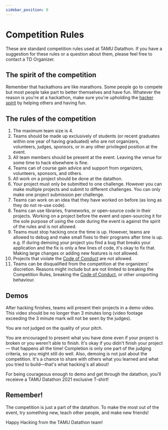 ```yaml
---
sidebar_position: 0
---
```


# Competition Rules

These are standard competition rules used at TAMU Datathon. If you have a suggestion for these rules or a question about them, please feel free to contact a TD Organizer.


## The spirit of the competition

Remember that hackathons are like marathons. Some people go to compete but most people take part to better themselves and have fun. Whatever the reason is you're at a hackathon, make sure you're upholding the [hacker spirit](https://medium.com/@tfogo/the-spirit-of-hackathons-a0d81a65060a#.6cx5ac9t8) by helping others and having fun.


## The rules of the competition

1. The maximum team size is 4.
2. Teams should be made up exclusively of students (or recent graduates within one year of having graduated) who are not organizers, volunteers, judges, sponsors, or in any other privileged position at the event. 
3. All team members should be present at the event. Leaving the venue for some time to hack elsewhere is fine.
4. Teams can of course gain advice and support from organizers, volunteers, sponsors, and others.
5. All work on a project should be done at the datathon.
6. Your project must only be submitted to one challenge. However you can make multiple projects and submit to different challenges. You can only make one project submission per challenge.
7. Teams can work on an idea that they have worked on before (as long as they do not re-use code).
8. Teams can use libraries, frameworks, or open-source code in their projects. Working on a project before the event and open-sourcing it for the sole purpose of using the code during the event is against the spirit of the rules and is not allowed.
9. Teams must stop hacking once the time is up. However, teams are allowed to debug and make small fixes to their programs after time is up. e.g. If during demoing your project you find a bug that breaks your application and the fix is only a few lines of code, it's okay to fix that. Making large changes or adding new features is not allowed.
10. Projects that violate the [Code of Conduct](http://static.mlh.io/docs/mlh-code-of-conduct.pdf) are not allowed. 
11. Teams can be disqualified from the competition at the organizers' discretion. Reasons might include but are not limited to breaking the Competition Rules, breaking the [Code of Conduct](http://static.mlh.io/docs/mlh-code-of-conduct.pdf), or other unsporting behaviour.


## Demos

After hacking finishes, teams will present their projects in a demo video. This video should be no longer than 3 minutes long (video footage exceeding the 3 minute mark will not be seen by the judges).

You are not judged on the quality of your pitch.

You are encouraged to present what you have done even if your project is broken or you weren’t able to finish. It's okay if you didn't finish your project — that happens all the time! Completion is only one part of the judging criteria, so you might still do well. Also, demoing is not just about the competition. It's a chance to share with others what you learned and what you tried to build—that's what hacking's all about!

For being courageous enough to demo and get through the datathon, you'll receieve a TAMU Datathon 2021 exclusive T-shirt!


## Remember!

The competition is just a part of the datathon. To make the most out of the event, try something new, teach other people, and make new friends!

Happy Hacking from the TAMU Datathon team!

